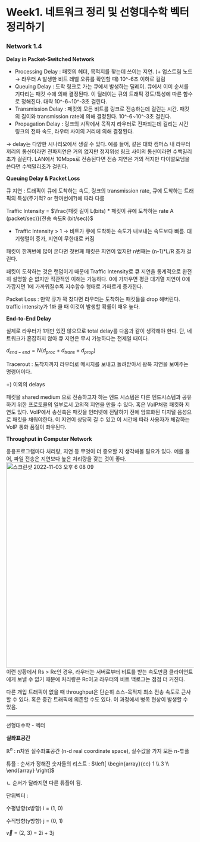 # Week1. 네트워크 정리 및 선형대수학 벡터 정리하기

### Network 1.4

**Delay in Packet-Switched Network**

- Processing Delay : 패킷의 헤더, 목적지를 찾는데 쓰이는 지연. (+ 업스트림 노드 → 라우터 A 발생한 비트 레벨 오류를 확인할 때) 10^-6초 이하로 걸림
- Queuing Delay : 도착 링크로 가는 큐에서 발생하는 딜레이. 큐에서 이미 순서를 기다리는 패킷 수에 의해 결정된다. 이 딜레이는 큐의 트래픽 강도/특성에 따른 함수로 정해진다. 대략 10^-6~10^-3초 걸린다.
- Transmission Delay : 패킷의 모든 비트를 링크로 전송하는데 걸린는 시간. 패킷의 길이와 transmission rate에 의해 결정된다. 10^-6~10^-3초 걸린다.
- Propagation Delay : 링크의 시작에서 목적지 라우터로 전파되는데 걸리는 시간 링크의 전파 속도, 라우터 사이의 거리에 의해 결정된다.

→ delay는 다양한 시나리오에서 생길 수 있다. 예를 들어, 같은 대학 캠퍼스 내 라우터끼리의 통신이라면 전파지연은 거의 없지만 정지위성 링크 사이의 통신이라면 수백밀리초가 걸린다. LAN에서 10Mbps로 전송된다면 전송 지연은 거의 적지만 다이얼모뎀을 쓴다면 수백밀리초가 걸린다.

**Queuing Delay & Packet Loss**

큐 지연 : 트래픽이 큐에 도착하는 속도, 링크의 transmission rate, 큐에 도착하는 트래픽의 특성(주기적? or 한꺼번에?)에 따라 다름

Traffic Intensity = $\frac{패킷 길이 L(bits) * 패킷이 큐에 도착하는 rate A (packet/sec)}{전송 속도R (bit/sec)}$

- Traffic Intensity > 1 → 비트가 큐에 도착하는 속도가 내보내는 속도보다 빠름. 대기행렬이 증가, 지연이 무한대로 커짐

패킷이 한꺼번에 많이 온다면 첫번째 패킷은 지연이 없지만 n번째는 (n-1)*L/R 초가 걸린다.

패킷이 도착하는 것은 랜덤이기 때문에 Traffic Intensity로 큐 지연을 통계적으로 완전히 설명할 순 없지만 직관적인 이해는 가능하다. 0에 가까우면 평균 대기열 지연이 0에 가깝지면 1에 가까워질수록 지수함수 형태로 가파르게 증가한다. 

Packet Loss : 만약 큐가 꽉 찼다면 라우터는 도착하는 패킷들을 drop 해버린다. traffic intensity가 1봐 클 때 이것이 발생할 확률이 매우 높다.

**End-to-End Delay**

실제로 라우터가 1개만 있진 않으므로 total delay를 다음과 같이 생각해야 한다. 단, 네트워크가 혼잡하지 않아 큐 지연은 무시 가능하다는 전제일 때이다. 

$d_{end-end} = N(d_{proc} + d_{trans} + d_{prop})$

Tracerout : 도착지까지 라우터로 메시지를 보내고 돌려받아서 왕복 지연을 보여주는 명령어이다. 

+) 이외의 delays

패킷을 shared medium 으로 전송하고자 하는 엔드 시스템은 다른 엔드시스템과 공유하기 위한 프로토콜의 일부로서 고의적 지연을 만들 수 있다. 혹은 VoIP처럼 패킷화 지연도 있다. VoIP에서 송신측은 패킷을 인터넷에 전달하기 전에 암호화된 디지털 음성으로 패킷을 채워야한다. 이 지연이 상당히 길 수 있고 이 시간에 따라 사용자가 체감하는 VoIP 통화 품질이 좌우된다.

**Throughput in Computer Network**

응용프로그램마다 처리량, 지연 등 무엇이 더 중요할 지 생각해볼 필요가 있다. 예를 들어, 파일 전송은 지연보다 높은 처리량을 갖는 것이 좋다.
<img width="550" alt="스크린샷 2022-11-03 오후 6 08 09" src="https://user-images.githubusercontent.com/54930076/200753378-def7383e-049a-42f2-bc22-fbe1aab577fe.png">
이런 상황에서 Rs > Rc인 경우, 라우터는 서버로부터 비트를 받는 속도만큼 클라이언트에게 보낼 수 없기 때문에 처리량은 Rc이고 라우터의 비트 백로그는 점점 더 커진다. 

다른 개입 트래픽이 없을 때 throughput은 단순히 소스-목적지 최소 전송 속도로 근사할 수 있다. 혹은 중간 트래픽에 의존할 수도 있다. 이 과정에서 병목 현상이 발생할 수 있음.

---

선형대수학 - 벡터

**실좌표공간**

$\mathbb{R}^n$ : n차원 실수좌표공간 (n-d real coordinate space), 실수값을 가지 모든 n-튜플

튜플 : 순서가 정해진 숫자들의 리스트 : $\left[
\begin{array}{cc}
   1  \\
   3  \\
\end{array}
\right]$

ㄴ 순서가 달라지면 다른 튜플이 됨.

단위벡터 :

수평방향(x방향) i = (1, 0)

수직방향(y방향) j = (0, 1)

$\vec{v}$ = (2, 3) = 2i + 3j
